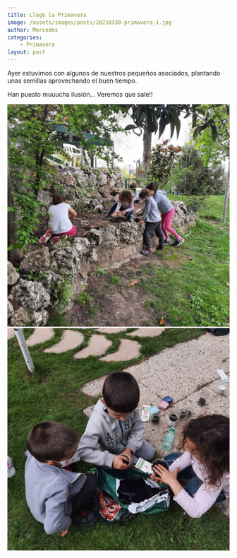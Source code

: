 ```yaml
---
title: Llegó la Primavera
image: /assets/images/posts/20210330-primavera_1.jpg
author: Mercedes
categories:
    - Primavera
layout: post
---
```


Ayer estuvimos con algunos de nuestros pequeños asociados, plantando unas semillas aprovechando el buen tiempo.

Han puesto muuucha ilusión... Veremos que sale!!


![1](/assets/images/posts/20210330-primavera_1.jpg)
![2](/assets/images/posts/20210330-primavera_2.jpg)
